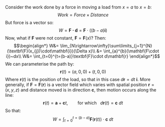 Consider the work done by a force in moving a load from $x=a$ to $x=b$:
$$Work=Force\times Distance$$
But force is a vector so:
$$W=\mathbf{F\cdot d}=\mathbf{F}\cdot ((b-a)\mathbf{i})$$
Now, what if $\mathbf{F}$ were not constant, $\mathbf{F}=\mathbf{F}(x)$? Then:
$$\begin{align*}
W&= \lim_{N\rightarrow\infty}\sum\limits_{j=1}^{N}(\textbf{F}(x_{j})\cdot\mathbf{i})(\Delta x)\\
&= \int_{a}^{b}(\mathbf{F\cdot i})~dx\\
W&= \int_{t=0}^{t=(b-a)}\textbf{F}\cdot d\mathbf{r}
\end{align*}$$
We can parameterise the path by:
$$\mathbf{r}(t)=(a,0,0)+(t,0,0)$$
Where $\textbf{r}(t)$ is the position of the load, so that in this case $d\mathbf{r}=dt~\mathbf{i}$. More generally, if $\mathbf{F}=\mathbf{F}(\mathbf{r})$ is a vector field which varies with spatial position $\mathbf{r}=(x,y,z)$ and distance moved is in direction $\mathbf{c}$, then motion occurs along the line:
$$\mathbf{r}(t)=\mathbf{a}+\mathbf{c}t,~~~~~~~~ \text{for which }~~d\mathbf{r}(t)=\mathbf{c}~dt$$
So that:
$$W=\int_{t=0}^{t=(b-a)}\textbf{F}(\mathbf{r}(t))\cdot \mathbf{c}~dt$$
